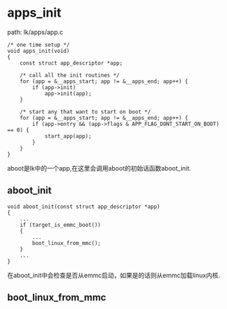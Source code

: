 apps_init
========================================

path: lk/apps/app.c
```
/* one time setup */
void apps_init(void)
{
    const struct app_descriptor *app;

    /* call all the init routines */
    for (app = &__apps_start; app != &__apps_end; app++) {
        if (app->init)
            app->init(app);
    }

    /* start any that want to start on boot */
    for (app = &__apps_start; app != &__apps_end; app++) {
        if (app->entry && (app->flags & APP_FLAG_DONT_START_ON_BOOT) == 0) {
            start_app(app);
        }
    }
}
```

aboot是lk中的一个app,在这里会调用aboot的初始话函数aboot_init.

aboot_init
----------------------------------------

```
void aboot_init(const struct app_descriptor *app)
{
    ...
    if (target_is_emmc_boot())
    {
        ...
        boot_linux_from_mmc();
    }
    ...
}
```

在aboot_init中会检查是否从emmc启动，如果是的话则从emmc加载linux内核.

boot_linux_from_mmc
----------------------------------------